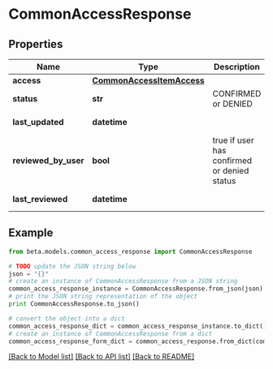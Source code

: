 # CommonAccessResponse


## Properties
Name | Type | Description | Notes
------------ | ------------- | ------------- | -------------
**access** | [**CommonAccessItemAccess**](CommonAccessItemAccess.md) |  | [optional] 
**status** | **str** | CONFIRMED or DENIED | [optional] 
**last_updated** | **datetime** |  | [optional] [readonly] 
**reviewed_by_user** | **bool** | true if user has confirmed or denied status | [optional] 
**last_reviewed** | **datetime** |  | [optional] [readonly] 

## Example

```python
from beta.models.common_access_response import CommonAccessResponse

# TODO update the JSON string below
json = "{}"
# create an instance of CommonAccessResponse from a JSON string
common_access_response_instance = CommonAccessResponse.from_json(json)
# print the JSON string representation of the object
print CommonAccessResponse.to_json()

# convert the object into a dict
common_access_response_dict = common_access_response_instance.to_dict()
# create an instance of CommonAccessResponse from a dict
common_access_response_form_dict = common_access_response.from_dict(common_access_response_dict)
```
[[Back to Model list]](../README.md#documentation-for-models) [[Back to API list]](../README.md#documentation-for-api-endpoints) [[Back to README]](../README.md)


